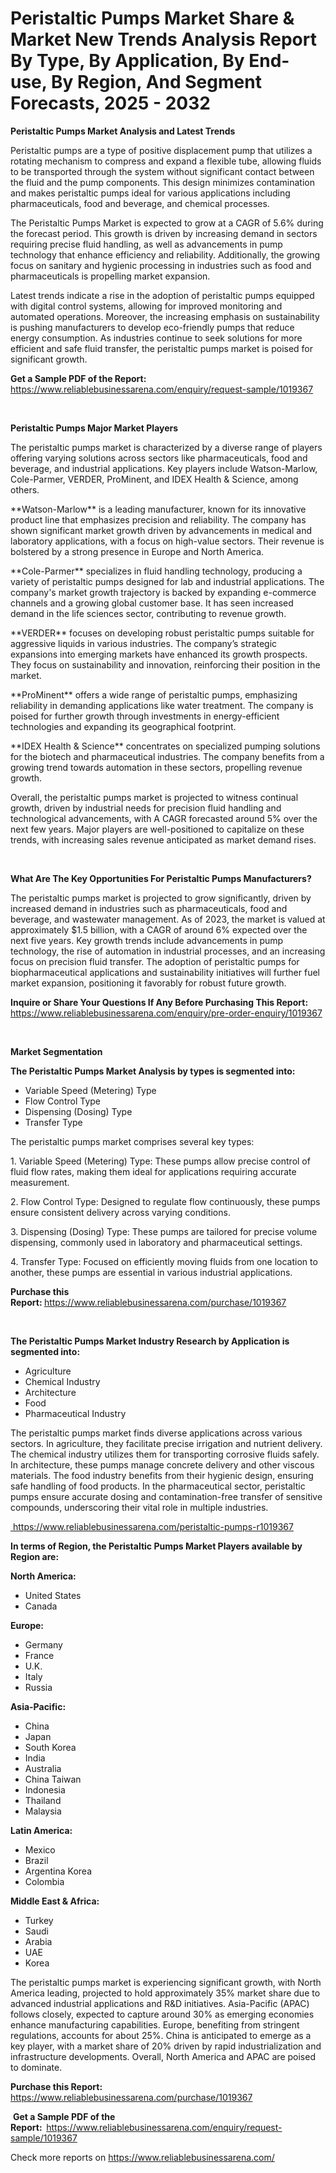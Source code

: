 <p><h1>Peristaltic Pumps Market Share & Market New Trends Analysis Report By Type, By Application, By End-use, By Region, And Segment Forecasts, 2025 - 2032</h1></p><p><strong>Peristaltic Pumps Market Analysis and Latest Trends</strong></p>
<p><p>Peristaltic pumps are a type of positive displacement pump that utilizes a rotating mechanism to compress and expand a flexible tube, allowing fluids to be transported through the system without significant contact between the fluid and the pump components. This design minimizes contamination and makes peristaltic pumps ideal for various applications including pharmaceuticals, food and beverage, and chemical processes.</p><p>The Peristaltic Pumps Market is expected to grow at a CAGR of 5.6% during the forecast period. This growth is driven by increasing demand in sectors requiring precise fluid handling, as well as advancements in pump technology that enhance efficiency and reliability. Additionally, the growing focus on sanitary and hygienic processing in industries such as food and pharmaceuticals is propelling market expansion. </p><p>Latest trends indicate a rise in the adoption of peristaltic pumps equipped with digital control systems, allowing for improved monitoring and automated operations. Moreover, the increasing emphasis on sustainability is pushing manufacturers to develop eco-friendly pumps that reduce energy consumption. As industries continue to seek solutions for more efficient and safe fluid transfer, the peristaltic pumps market is poised for significant growth.</p></p>
<p><strong>Get a Sample PDF of the Report:&nbsp;</strong> <a href="https://www.reliablebusinessarena.com/enquiry/request-sample/1019367?utm_campaign=2942&utm_medium=2&utm_source=Github&utm_content=ia&utm_term=21032025&utm_id=peristaltic-pumps">https://www.reliablebusinessarena.com/enquiry/request-sample/1019367</a></p>
<p>&nbsp;</p>
<p><strong>Peristaltic Pumps Major Market Players</strong></p>
<p><p>The peristaltic pumps market is characterized by a diverse range of players offering varying solutions across sectors like pharmaceuticals, food and beverage, and industrial applications. Key players include Watson-Marlow, Cole-Parmer, VERDER, ProMinent, and IDEX Health & Science, among others.</p><p>**Watson-Marlow** is a leading manufacturer, known for its innovative product line that emphasizes precision and reliability. The company has shown significant market growth driven by advancements in medical and laboratory applications, with a focus on high-value sectors. Their revenue is bolstered by a strong presence in Europe and North America.</p><p>**Cole-Parmer** specializes in fluid handling technology, producing a variety of peristaltic pumps designed for lab and industrial applications. The company's market growth trajectory is backed by expanding e-commerce channels and a growing global customer base. It has seen increased demand in the life sciences sector, contributing to revenue growth.</p><p>**VERDER** focuses on developing robust peristaltic pumps suitable for aggressive liquids in various industries. The company’s strategic expansions into emerging markets have enhanced its growth prospects. They focus on sustainability and innovation, reinforcing their position in the market.</p><p>**ProMinent** offers a wide range of peristaltic pumps, emphasizing reliability in demanding applications like water treatment. The company is poised for further growth through investments in energy-efficient technologies and expanding its geographical footprint.</p><p>**IDEX Health & Science** concentrates on specialized pumping solutions for the biotech and pharmaceutical industries. The company benefits from a growing trend towards automation in these sectors, propelling revenue growth.</p><p>Overall, the peristaltic pumps market is projected to witness continual growth, driven by industrial needs for precision fluid handling and technological advancements, with A CAGR forecasted around 5% over the next few years. Major players are well-positioned to capitalize on these trends, with increasing sales revenue anticipated as market demand rises.</p></p>
<p>&nbsp;</p>
<p><strong>What Are The Key Opportunities For Peristaltic Pumps Manufacturers?</strong></p>
<p><p>The peristaltic pumps market is projected to grow significantly, driven by increased demand in industries such as pharmaceuticals, food and beverage, and wastewater management. As of 2023, the market is valued at approximately $1.5 billion, with a CAGR of around 6% expected over the next five years. Key growth trends include advancements in pump technology, the rise of automation in industrial processes, and an increasing focus on precision fluid transfer. The adoption of peristaltic pumps for biopharmaceutical applications and sustainability initiatives will further fuel market expansion, positioning it favorably for robust future growth.</p></p>
<p><strong>Inquire or Share Your Questions If Any Before Purchasing This Report:</strong> <a href="https://www.reliablebusinessarena.com/enquiry/pre-order-enquiry/1019367?utm_campaign=2942&utm_medium=2&utm_source=Github&utm_content=ia&utm_term=21032025&utm_id=peristaltic-pumps">https://www.reliablebusinessarena.com/enquiry/pre-order-enquiry/1019367</a></p>
<p>&nbsp;</p>
<p><strong>Market Segmentation</strong></p>
<p><strong>The Peristaltic Pumps Market Analysis by types is segmented into:</strong></p>
<p><ul><li>Variable Speed (Metering) Type</li><li>Flow Control Type</li><li>Dispensing (Dosing) Type</li><li>Transfer Type</li></ul></p>
<p><p>The peristaltic pumps market comprises several key types: </p><p>1. Variable Speed (Metering) Type: These pumps allow precise control of fluid flow rates, making them ideal for applications requiring accurate measurement.</p><p>2. Flow Control Type: Designed to regulate flow continuously, these pumps ensure consistent delivery across varying conditions.</p><p>3. Dispensing (Dosing) Type: These pumps are tailored for precise volume dispensing, commonly used in laboratory and pharmaceutical settings.</p><p>4. Transfer Type: Focused on efficiently moving fluids from one location to another, these pumps are essential in various industrial applications.</p></p>
<p><strong>Purchase this Report:&nbsp;</strong><a href="https://www.reliablebusinessarena.com/purchase/1019367?utm_campaign=2942&utm_medium=2&utm_source=Github&utm_content=ia&utm_term=21032025&utm_id=peristaltic-pumps">https://www.reliablebusinessarena.com/purchase/1019367</a></p>
<p>&nbsp;</p>
<p><strong>The Peristaltic Pumps Market Industry Research by Application is segmented into:</strong></p>
<p><ul><li>Agriculture</li><li>Chemical Industry</li><li>Architecture</li><li>Food</li><li>Pharmaceutical Industry</li></ul></p>
<p><p>The peristaltic pumps market finds diverse applications across various sectors. In agriculture, they facilitate precise irrigation and nutrient delivery. The chemical industry utilizes them for transporting corrosive fluids safely. In architecture, these pumps manage concrete delivery and other viscous materials. The food industry benefits from their hygienic design, ensuring safe handling of food products. In the pharmaceutical sector, peristaltic pumps ensure accurate dosing and contamination-free transfer of sensitive compounds, underscoring their vital role in multiple industries.</p></p>
<p><a href="https://www.reliablebusinessarena.com/peristaltic-pumps-r1019367?utm_campaign=2942&utm_medium=2&utm_source=Github&utm_content=ia&utm_term=21032025&utm_id=peristaltic-pumps">&nbsp;https://www.reliablebusinessarena.com/peristaltic-pumps-r1019367</a></p>
<p><strong>In terms of Region, the Peristaltic Pumps Market Players available by Region are:</strong></p>
<p>
    <p> <strong> North America: </strong>
        <ul>
            <li>United States</li>
            <li>Canada</li>
        </ul>
        </p> 
    <p> <strong> Europe: </strong>
        <ul>
            <li>Germany</li>
            <li>France</li>
            <li>U.K.</li>
            <li>Italy</li>
            <li>Russia</li>
        </ul>
        </p> 
    <p> <strong> Asia-Pacific: </strong>
        <ul>
            <li>China</li>
            <li>Japan</li>
            <li>South Korea</li>
            <li>India</li>
            <li>Australia</li>
            <li>China Taiwan</li>
            <li>Indonesia</li>
            <li>Thailand</li>
            <li>Malaysia</li>
        </ul>
        </p> 
    <p> <strong> Latin America: </strong>
        <ul>
            <li>Mexico</li>
            <li>Brazil</li>
            <li>Argentina Korea</li>
            <li>Colombia</li>
        </ul>
        </p> 
    <p> <strong> Middle East & Africa: </strong>
        <ul>
            <li>Turkey</li>
            <li>Saudi</li>
            <li>Arabia</li>
            <li>UAE</li>
            <li>Korea</li>
        </ul>
    </p>
    </p>
<p><p>The peristaltic pumps market is experiencing significant growth, with North America leading, projected to hold approximately 35% market share due to advanced industrial applications and R&D initiatives. Asia-Pacific (APAC) follows closely, expected to capture around 30% as emerging economies enhance manufacturing capabilities. Europe, benefiting from stringent regulations, accounts for about 25%. China is anticipated to emerge as a key player, with a market share of 20% driven by rapid industrialization and infrastructure developments. Overall, North America and APAC are poised to dominate.</p></p>
<p><strong>Purchase this Report: </strong><a href="https://www.reliablebusinessarena.com/purchase/1019367?utm_campaign=2942&utm_medium=2&utm_source=Github&utm_content=ia&utm_term=21032025&utm_id=peristaltic-pumps">https://www.reliablebusinessarena.com/purchase/1019367</a></p>
<p>&nbsp;<strong>Get a Sample PDF of the Report:&nbsp;&nbsp;</strong><a href="https://www.reliablebusinessarena.com/enquiry/request-sample/1019367?utm_campaign=2942&utm_medium=2&utm_source=Github&utm_content=ia&utm_term=21032025&utm_id=peristaltic-pumps">https://www.reliablebusinessarena.com/enquiry/request-sample/1019367</a></p>
<p><strong></strong></p>
<p>Check more reports on <a href="https://www.reliablebusinessarena.com/?utm_campaign=2942&utm_medium=2&utm_source=Github&utm_content=ia&utm_term=21032025&utm_id=peristaltic-pumps">https://www.reliablebusinessarena.com/</a></p>